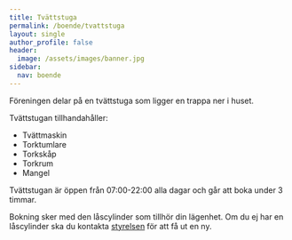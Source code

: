 ```yaml
---
title: Tvättstuga
permalink: /boende/tvattstuga
layout: single
author_profile: false
header:
  image: /assets/images/banner.jpg
sidebar:
  nav: boende
---
```


Föreningen delar på en tvättstuga som ligger en trappa ner i huset. 

Tvättstugan tillhandahåller:
- Tvättmaskin
- Torktumlare
- Torkskåp
- Torkrum
- Mangel

Tvättstugan är öppen från 07:00-22:00 alla dagar och går att boka under 3 timmar.

Bokning sker med den låscylinder som tillhör din lägenhet. Om du ej har en låscylinder ska du kontakta <a href="/styrelsen/">styrelsen</a> för att få ut en ny.